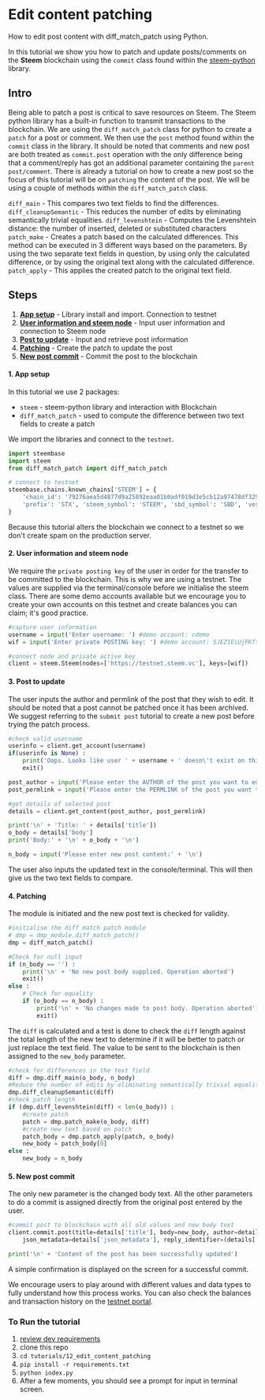 # Edit content patching

How to edit post content with diff_match_patch using Python.

In this tutorial we show you how to patch and update posts/comments on the **Steem** blockchain using the `commit` class found within the [steem-python](https://github.com/steemit/steem-python) library.

## Intro

Being able to patch a post is critical to save resources on Steem. The Steem python library has a built-in function to transmit transactions to the blockchain. We are using the `diff_match_patch` class for python to create a `patch` for a post or comment. We then use the `post` method found within the `commit` class in the library. It should be noted that comments and new post are both treated as `commit.post` operation with the only difference being that a comment/reply has got an additional parameter containing the `parent post/comment`. There is already a tutorial on how to create a new post so the focus of this tutorial will be on `patching` the content of the post. We will be using a couple of methods within the `diff_match_patch` class.

`diff_main` - This compares two text fields to find the differences.
`diff_cleanupSemantic` - This reduces the number of edits by eliminating semantically trivial equalities.
`diff_levenshtein` - Computes the Levenshtein distance: the number of inserted, deleted or substituted characters
`patch_make` - Creates a patch based on the calculated differences. This method can be executed in 3 different ways based on the parameters. By using the two separate text fields in question, by using only the calculated difference, or by using the original text along with the calculated difference.
`patch_apply` - This applies the created patch to the original text field.

## Steps

1.  [**App setup**](#setup) - Library install and import. Connection to testnet
1.  [**User information and steem node**](#userinfo) - Input user information and connection to Steem node
1.  [**Post to update**](#post) - Input and retrieve post information
1.  [**Patching**](#patch) - Create the patch to update the post
1.  [**New post commit**](#commit) - Commit the post to the blockchain

#### 1. App setup <a name="setup"></a>

In this tutorial we use 2 packages:

- `steem` - steem-python library and interaction with Blockchain
- `diff_match_patch` - used to compute the difference between two text fields to create a patch

We import the libraries and connect to the `testnet`.

```python
import steembase
import steem
from diff_match_patch import diff_match_patch

# connect to testnet
steembase.chains.known_chains['STEEM'] = {
    'chain_id': '79276aea5d4877d9a25892eaa01b0adf019d3e5cb12a97478df3298ccdd01673',
    'prefix': 'STX', 'steem_symbol': 'STEEM', 'sbd_symbol': 'SBD', 'vests_symbol': 'VESTS'
}
```

Because this tutorial alters the blockchain we connect to a testnet so we don't create spam on the production server.

#### 2. User information and steem node <a name="userinfo"></a>

We require the `private posting key` of the user in order for the transfer to be committed to the blockchain. This is why we are using a testnet. The values are supplied via the terminal/console before we initialise the steem class. There are some demo accounts available but we encourage you to create your own accounts on this testnet and create balances you can claim; it's good practice.

```python
#capture user information
username = input('Enter username: ') #demo account: cdemo
wif = input('Enter private POSTING key: ') #demo account: 5JEZ1EiUjFKfsKP32b15Y7jybjvHQPhnvCYZ9BW62H1LDUnMvHz

#connect node and private active key
client = steem.Steem(nodes=['https://testnet.steem.vc'], keys=[wif])
```

#### 3. Post to update <a name="post"></a>

The user inputs the author and permlink of the post that they wish to edit. It should be noted that a post cannot be patched once it has been archived. We suggest referring to the `submit post` tutorial to create a new post before trying the patch process.

```python
#check valid username
userinfo = client.get_account(username)
if(userinfo is None) :
    print('Oops. Looks like user ' + username + ' doesn\'t exist on this chain!')
    exit()

post_author = input('Please enter the AUTHOR of the post you want to edit: ')
post_permlink = input('Please enter the PERMLINK of the post you want to edit: ')

#get details of selected post
details = client.get_content(post_author, post_permlink)

print('\n' + 'Title: ' + details['title'])
o_body = details['body']
print('Body:' + '\n' + o_body + '\n')

n_body = input('Please enter new post content:' + '\n')
```

The user also inputs the updated text in the console/terminal. This will then give us the two text fields to compare.

#### 4. Patching <a name="patch"></a>

The module is initiated and the new post text is checked for validity.

```python
#initialise the diff match patch module
# dmp = dmp_module.diff_match_patch()
dmp = diff_match_patch()

#Check for null input
if (n_body == '') :
    print('\n' + 'No new post body supplied. Operation aborted')
    exit()
else :
    # Check for equality
    if (o_body == n_body) :
        print('\n' + 'No changes made to post body. Operation aborted')
        exit()
```

The `diff` is calculated and a test is done to check the `diff` length against the total length of the new text to determine if it will be better to patch or just replace the text field. The value to be sent to the blockchain is then assigned to the `new_body` parameter.

```python
#check for differences in the text field
diff = dmp.diff_main(o_body, n_body)
#Reduce the number of edits by eliminating semantically trivial equalities.
dmp.diff_cleanupSemantic(diff)
#check patch length
if (dmp.diff_levenshtein(diff) < len(o_body)) :
    #create patch
    patch = dmp.patch_make(o_body, diff)
    #create new text based on patch
    patch_body = dmp.patch_apply(patch, o_body)
    new_body = patch_body[0]
else :
    new_body = n_body
```

#### 5. New post commit <a name="commit"></a>

The only new parameter is the changed body text. All the other parameters to do a commit is assigned directly from the original post entered by the user.

```python
#commit post to blockchain with all old values and new body text
client.commit.post(title=details['title'], body=new_body, author=details['author'], permlink=details['permlink'],
    json_metadata=details['json_metadata'], reply_identifier=(details['parent_author'] + '/' + details['parent_permlink']))

print('\n' + 'Content of the post has been successfully updated')
```

A simple confirmation is displayed on the screen for a successful commit.

We encourage users to play around with different values and data types to fully understand how this process works. You can also check the balances and transaction history on the [testnet portal](http://condenser.steem.vc/).

### To Run the tutorial

1.  [review dev requirements](https://github.com/steemit/devportal-tutorials-py/tree/master/tutorials/00_getting_started#dev-requirements)
1.  clone this repo
1.  `cd tutorials/12_edit_content_patching`
1.  `pip install -r requirements.txt`
1.  `python index.py`
1.  After a few moments, you should see a prompt for input in terminal screen.